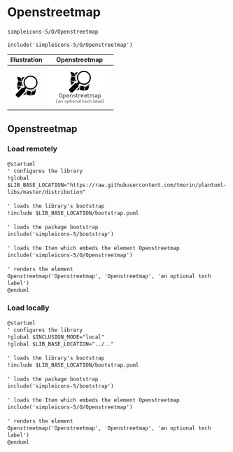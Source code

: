 # Openstreetmap


```text
simpleicons-5/O/Openstreetmap
```

```text
include('simpleicons-5/O/Openstreetmap')
```



| Illustration | Openstreetmap |
| :---: | :---: |
| ![illustration for Illustration](../../simpleicons-5/O/Openstreetmap.png) | ![illustration for Openstreetmap](../../simpleicons-5/O/Openstreetmap.Local.png) |




## Openstreetmap

### Load remotely
```plantuml
@startuml
' configures the library
!global $LIB_BASE_LOCATION="https://raw.githubusercontent.com/tmorin/plantuml-libs/master/distribution"

' loads the library's bootstrap
!include $LIB_BASE_LOCATION/bootstrap.puml

' loads the package bootstrap
include('simpleicons-5/bootstrap')

' loads the Item which embeds the element Openstreetmap
include('simpleicons-5/O/Openstreetmap')

' renders the element
Openstreetmap('Openstreetmap', 'Openstreetmap', 'an optional tech label')
@enduml
```

### Load locally
```plantuml
@startuml
' configures the library
!global $INCLUSION_MODE="local"
!global $LIB_BASE_LOCATION="../.."

' loads the library's bootstrap
!include $LIB_BASE_LOCATION/bootstrap.puml

' loads the package bootstrap
include('simpleicons-5/bootstrap')

' loads the Item which embeds the element Openstreetmap
include('simpleicons-5/O/Openstreetmap')

' renders the element
Openstreetmap('Openstreetmap', 'Openstreetmap', 'an optional tech label')
@enduml
```

